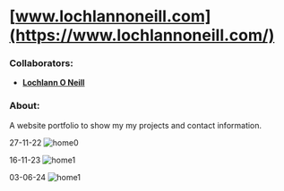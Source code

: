 <!--https://github.com/darsaveli/Readme-Markdown-Syntax-->

# [www.lochlannoneill.com](https://www.lochlannoneill.com/)
### Collaborators:
* **[Lochlann O Neill](https://github.com/lochlannoneill)**

### About:
A website portfolio to show my my projects and contact information.  

27-11-22
![home0](https://github.com/lochlannoneill/Website-Personal-Portfolio/blob/main/assets/images/homepage_27-11-22.PNG?raw=true)  

16-11-23
![home1](https://github.com/lochlannoneill/Website-Personal-Portfolio/blob/main/assets/images/homepage_16-11-23.PNG?raw=true)  

03-06-24
![home1](https://github.com/lochlannoneill/Website-Personal-Portfolio/blob/main/assets/images/homepage_03-06-24.PNG?raw=true)  
